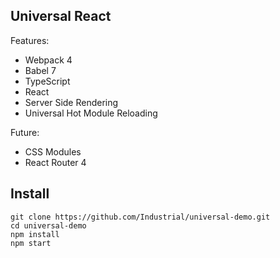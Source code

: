 ## Universal React

Features:

* Webpack 4
* Babel 7
* TypeScript
* React
* Server Side Rendering
* Universal Hot Module Reloading

Future:

* CSS Modules
* React Router 4

## Install

```
git clone https://github.com/Industrial/universal-demo.git
cd universal-demo
npm install
npm start
```
